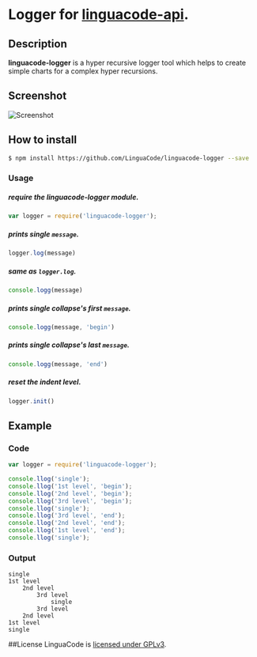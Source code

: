 # Logger for [linguacode-api](https://github.com/LinguaCode/linguacode-api).

## Description
**linguacode-logger** is a hyper recursive logger tool which helps to create simple charts for a complex hyper recursions.

## Screenshot
![Screenshot](https://raw.githubusercontent.com/LinguaCode/linguacode-logger/master/screenshots/image.png)

## How to install

```sh
$ npm install https://github.com/LinguaCode/linguacode-logger --save
```

### Usage

##### require the **linguacode-logger** module.
```javascript
var logger = require('linguacode-logger');
```

##### prints single `message`.
```javascript
logger.log(message)
```

##### same as `logger.log`.
```javascript
console.logg(message)
```

##### prints single collapse's first `message`.
```javascript
console.logg(message, 'begin')
```

##### prints single collapse's last `message`.
```javascript
console.logg(message, 'end')
```

##### reset the indent level.
```javascript
logger.init()
```


## Example

### Code

```javascript
var logger = require('linguacode-logger');

console.llog('single');
console.llog('1st level', 'begin');
console.llog('2nd level', 'begin');
console.llog('3rd level', 'begin');
console.llog('single');
console.llog('3rd level', 'end');
console.llog('2nd level', 'end');
console.llog('1st level', 'end');
console.llog('single');
```

### Output
```
single
1st level
    2nd level
        3rd level
            single
        3rd level
    2nd level
1st level
single
```

##License
LinguaCode is [licensed under GPLv3](https://github.com/LinguaCode/linguacode-logger/blob/master/LICENSE).
